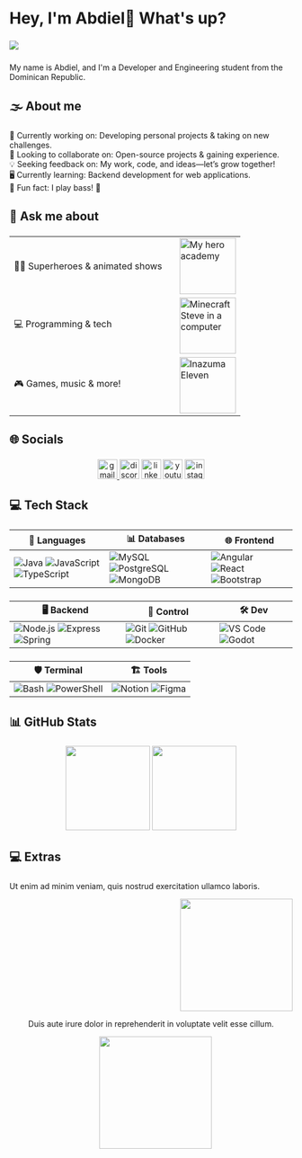 <h1 align="left">Hey, I'm Abdiel👋 What's up?</h1>

###
<div align="left">
  <img src="https://visitor-badge.laobi.icu/badge?page_id=AbdielFco.AbdielFco&left_text=Views"  />
</div>

###

<p align="left">My name is Abdiel, and I'm a Developer and Engineering student from the Dominican Republic.</p>

###

<h2 align="left">🌫 About me</h2>

###

<p align="left">🚀 Currently working on: Developing personal projects & taking on new challenges.<br>
🤝 Looking to collaborate on: Open-source projects & gaining experience.<br>
💡 Seeking feedback on: My work, code, and ideas—let’s grow together!<br>
🖥️ Currently learning: Backend development for web applications.<br>
🎸 Fun fact: I play bass! 🎵</p>

###

<h2 align="left">💬 Ask me about</h2>

###

<div align="center">

  |           |           |
  |-----------|-----------|
  | 🧜‍♂️ Superheroes & animated shows    |  <img src="https://preview.redd.it/frq99bxwvfu41.jpg?width=1080&crop=smart&auto=webp&s=d9e196a58ed6c1369f30f7ddc29bc7856ce360d2" height="100" alt="My hero academy" style="margin-left: 15px;"/>   |
  | 💻 Programming & tech    |  <img src="https://i.redd.it/2mei2h1vv1n51.jpg" height="100" alt="Minecraft Steve in a computer" style="margin-left: 15px;"/>   |
  | 🎮 Games, music & more!    |  <img src="https://cdn.hobbyconsolas.com/sites/navi.axelspringer.es/public/media/image/2012/03/155569-nintendo-busca-espiritu-inazuma.png" height="100" alt="Inazuma Eleven" style="margin-left: 15px;"/>   |

</div>

###

<h2 align="left">🌐 Socials</h2>

###

<div align="center">
  <a href="mailto:juanabdiel56@gmail.com" target="_blank">
    <img src="https://img.shields.io/static/v1?message=Gmail&logo=gmail&label=&color=D14836&logoColor=white&labelColor=&style=for-the-badge" height="35" alt="gmail logo"  />
  </a>
  <img src="https://img.shields.io/static/v1?message=Discord&logo=discord&label=&color=7289DA&logoColor=white&labelColor=&style=for-the-badge" height="35" alt="discord logo"  />
  <img src="https://img.shields.io/static/v1?message=LinkedIn&logo=linkedin&label=&color=0077B5&logoColor=white&labelColor=&style=for-the-badge" height="35" alt="linkedin logo"  />
  <img src="https://img.shields.io/static/v1?message=YouTube&logo=youtube&label=&color=FF0000&logoColor=white&labelColor=&style=for-the-badge" height="35" alt="youtube logo"  />
  <img src="https://img.shields.io/static/v1?message=Instagram&logo=instagram&label=&color=E4405F&logoColor=white&labelColor=&style=for-the-badge" height="35" alt="instagram logo"  />
</div>

###

<h2 align="left">💻 Tech Stack</h2>

###

<div align="center">

| 🔧 Languages | 📊 Databases | 🌐 Frontend |
|-----------|-----------|----------|
| ![Java](https://skillicons.dev/icons?i=java) ![JavaScript](https://skillicons.dev/icons?i=js) ![TypeScript](https://skillicons.dev/icons?i=ts) | ![MySQL](https://skillicons.dev/icons?i=mysql) ![PostgreSQL](https://skillicons.dev/icons?i=postgres) ![MongoDB](https://skillicons.dev/icons?i=mongodb) | ![Angular](https://skillicons.dev/icons?i=angular) ![React](https://skillicons.dev/icons?i=react) ![Bootstrap](https://skillicons.dev/icons?i=bootstrap) |

###  

| 🖥️ Backend | 📝 Control | 🛠 Dev |
|---------|---------|-----------|
| ![Node.js](https://skillicons.dev/icons?i=nodejs) ![Express](https://skillicons.dev/icons?i=express) ![Spring](https://skillicons.dev/icons?i=spring) | ![Git](https://skillicons.dev/icons?i=git) ![GitHub](https://skillicons.dev/icons?i=github) ![Docker](https://skillicons.dev/icons?i=docker) | ![VS Code](https://skillicons.dev/icons?i=vscode) ![Godot](https://skillicons.dev/icons?i=godot) |

###

| 🛡️ Terminal | 🏗️ Tools |
|----------|-------------|
| ![Bash](https://skillicons.dev/icons?i=bash) ![PowerShell](https://skillicons.dev/icons?i=powershell) | ![Notion](https://skillicons.dev/icons?i=notion) ![Figma](https://skillicons.dev/icons?i=figma) |

</div>

###

<h2 align="left">📊 GitHub Stats</h2>

###

<div align="center">
  <img src="https://github-readme-stats.vercel.app/api?username=AbdielFco&show_icons=true&theme=dracula" height="150" />
  <img src="https://github-readme-stats.vercel.app/api/top-langs/?username=AbdielFco&layout=compact&theme=dracula" height="150" />
</div>

###

<h2 align="left">💻 Extras</h2>

###
<div>

</div>
<div align="center">
  <div align="left">
      <p>Ut enim ad minim veniam, quis nostrud exercitation ullamco laboris.</p>
  </div>
  <div align="right">
    <img height="200" src="https://media.tenor.com/GTMc-HcvAuEAAAAM/gurren-lagann-simon.gif" />
  </div>
</div>

<div align="center">
  <p>Duis aute irure dolor in reprehenderit in voluptate velit esse cillum.</p>
  <img height="200" src="https://media.tenor.com/n1-pMIAmy-IAAAAM/micheal-kaiser-blue-lock.gif" style="margin-left: 15px;" />
</div>
